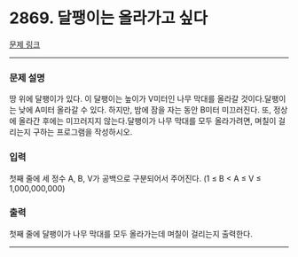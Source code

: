 # 2869. 달팽이는 올라가고 싶다 

[문제 링크](https://www.acmicpc.net/problem/2869) 

---
### 문제 설명

 땅 위에 달팽이가 있다. 이 달팽이는 높이가 V미터인 나무 막대를 올라갈 것이다.달팽이는 낮에 A미터 올라갈 수 있다. 하지만, 밤에 잠을 자는 동안 B미터 미끄러진다. 또, 정상에 올라간 후에는 미끄러지지 않는다.달팽이가 나무 막대를 모두 올라가려면, 며칠이 걸리는지 구하는 프로그램을 작성하시오.

### 입력 

 첫째 줄에 세 정수 A, B, V가 공백으로 구분되어서 주어진다. (1 ≤ B < A ≤ V ≤ 1,000,000,000)

### 출력 

 첫째 줄에 달팽이가 나무 막대를 모두 올라가는데 며칠이 걸리는지 출력한다.

---
